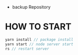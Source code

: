 * backup Repository

# HOW TO START
```javascript
yarn install // package install
yarn start // node server start
rs // restart server
```
